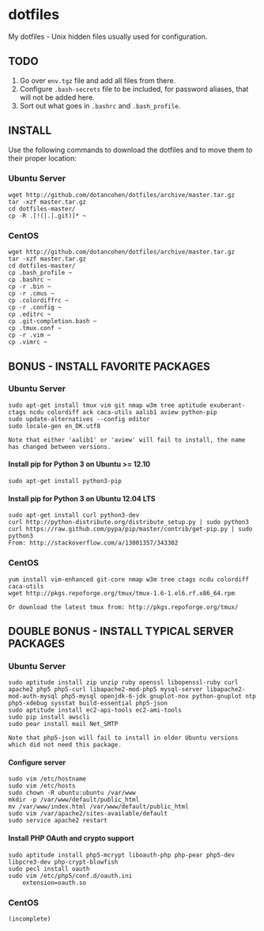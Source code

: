 dotfiles
========

My dotfiles - Unix hidden files usually used for configuration.



TODO
----

1. Go over `env.tgz` file and add all files from there.
2. Configure `.bash-secrets` file to be included, for password aliases, that will not be added here.
3. Sort out what goes in `.bashrc` and `.bash_profile`.



INSTALL
-------

Use the following commands to download the dotfiles and to move them to their proper location:

### Ubuntu Server
	wget http://github.com/dotancohen/dotfiles/archive/master.tar.gz
	tar -xzf master.tar.gz
	cd dotfiles-master/
	cp -R .[!(|.|.git)]* ~


### CentOS
	wget http://github.com/dotancohen/dotfiles/archive/master.tar.gz
	tar -xzf master.tar.gz
	cd dotfiles-master/
	cp .bash_profile ~
	cp .bashrc ~
	cp -r .bin ~
	cp -r .cmus ~
	cp .colordiffrc ~
	cp -r .config ~
	cp .editrc ~
	cp .git-completion.bash ~
	cp .tmux.conf ~
	cp -r .vim ~
	cp .vimrc ~



BONUS - INSTALL FAVORITE PACKAGES
---------------------------------

### Ubuntu Server
	sudo apt-get install tmux vim git nmap w3m tree aptitude exuberant-ctags ncdu colordiff ack caca-utils aalib1 aview python-pip
	sudo update-alternatives --config editor
	sudo locale-gen en_DK.utf8

	Note that either 'aalib1' or 'aview' will fail to install, the name has changed between versions.

#### Install pip for Python 3 on Ubuntu >= 12.10
	sudo apt-get install python3-pip

#### Install pip for Python 3 on Ubuntu 12.04 LTS
	sudo apt-get install curl python3-dev
	curl http://python-distribute.org/distribute_setup.py | sudo python3
	curl https://raw.github.com/pypa/pip/master/contrib/get-pip.py | sudo python3
	From: http://stackoverflow.com/a/13001357/343302


### CentOS
	yum install vim-enhanced git-core nmap w3m tree ctags ncdu colordiff caca-utils
	wget http://pkgs.repoforge.org/tmux/tmux-1.6-1.el6.rf.x86_64.rpm

	Or download the latest tmux from: http://pkgs.repoforge.org/tmux/



DOUBLE BONUS - INSTALL TYPICAL SERVER PACKAGES
----------------------------------------------

### Ubuntu Server
	sudo aptitude install zip unzip ruby openssl libopenssl-ruby curl apache2 php5 php5-curl libapache2-mod-php5 mysql-server libapache2-mod-auth-mysql php5-mysql openjdk-6-jdk gnuplot-nox python-gnuplot ntp php5-xdebug sysstat build-essential php5-json
	sudo aptitude install ec2-api-tools ec2-ami-tools
	sudo pip install awscli
	sudo pear install mail Net_SMTP

	Note that php5-json will fail to install in older Ubuntu versions which did not need this package.

#### Configure server
	sudo vim /etc/hostname
	sudo vim /etc/hosts
	sudo chown -R ubuntu:ubuntu /var/www
	mkdir -p /var/www/default/public_html
	mv /var/www/index.html /var/www/default/public_html
	sudo vim /var/apache2/sites-available/default
	sudo service apache2 restart

#### Install PHP OAuth and crypto support
	sudo aptitude install php5-mcrypt liboauth-php php-pear php5-dev libpcre3-dev php-crypt-blowfish 
	sudo pecl install oauth
	sudo vim /etc/php5/conf.d/oauth.ini
		extension=oauth.so


### CentOS
	(incomplete)
